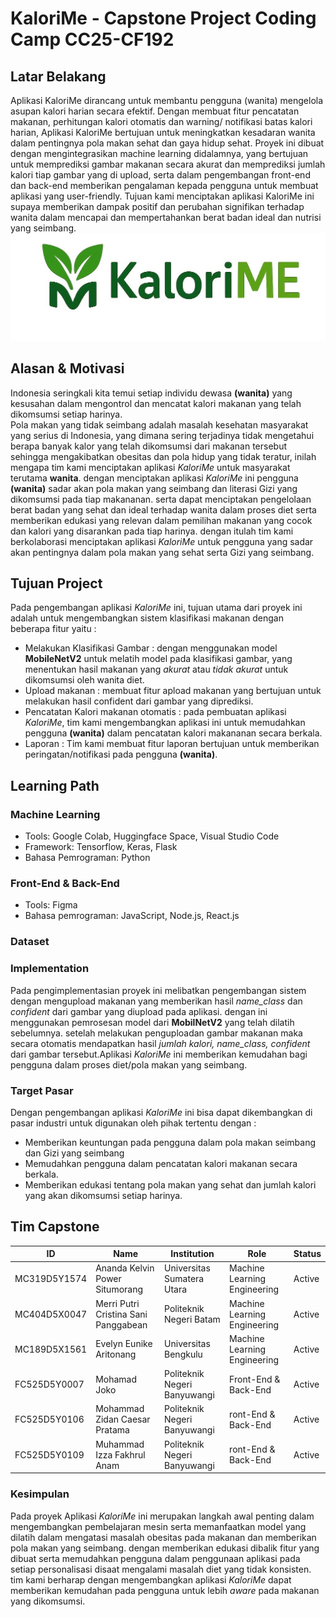 # **KaloriMe - Capstone Project Coding Camp CC25-CF192**
## Latar Belakang 
Aplikasi KaloriMe dirancang untuk membantu pengguna (wanita) mengelola asupan kalori harian secara efektif. Dengan membuat fitur pencatatan makanan, perhitungan kalori otomatis dan warning/ notifikasi batas kalori harian, Aplikasi KaloriMe bertujuan untuk meningkatkan kesadaran wanita dalam pentingnya pola makan sehat dan gaya hidup sehat. Proyek ini dibuat dengan mengintegrasikan machine learning didalamnya, yang bertujuan untuk memprediksi gambar makanan secara akurat dan memprediksi jumlah kalori tiap gambar yang di upload, serta dalam pengembangan front-end dan back-end memberikan pengalaman kepada pengguna untuk membuat aplikasi yang user-friendly. Tujuan kami menciptakan aplikasi KaloriMe ini supaya memberikan dampak positif dan perubahan signifikan terhadap wanita dalam mencapai dan mempertahankan berat badan ideal dan nutrisi yang seimbang.<br>
![alt text](./logo/kalori.jpg)<br>

## Alasan & Motivasi
Indonesia seringkali kita temui setiap individu dewasa **(wanita)** yang kesusahan dalam mengontrol dan mencatat kalori makanan yang telah dikomsumsi setiap harinya.<br>
Pola makan yang tidak seimbang adalah masalah kesehatan masyarakat yang serius di Indonesia, yang dimana sering terjadinya tidak mengetahui berapa banyak kalor yang telah dikomsumsi dari makanan tersebut sehingga mengakibatkan obesitas dan pola hidup yang tidak teratur, inilah mengapa tim kami menciptakan aplikasi *KaloriMe* untuk masyarakat terutama **wanita**. dengan menciptakan aplikasi *KaloriMe* ini pengguna **(wanita)** sadar akan pola makan yang seimbang dan literasi Gizi yang dikomsumsi pada tiap makananan. serta dapat menciptakan pengelolaan berat badan yang sehat dan ideal terhadap wanita dalam proses diet serta memberikan edukasi yang relevan dalam pemilihan makanan yang cocok dan kalori yang disarankan pada tiap harinya. dengan itulah tim kami berkolaborasi menciptakan aplikasi *KaloriMe* untuk pengguna yang sadar akan pentingnya dalam pola makan yang sehat serta Gizi yang seimbang.<br>

## Tujuan Project
Pada pengembangan aplikasi *KaloriMe* ini, tujuan utama dari proyek ini adalah untuk mengembangkan sistem klasifikasi makanan dengan beberapa fitur yaitu :
- Melakukan Klasifikasi Gambar : dengan menggunakan model **MobileNetV2** untuk melatih model pada klasifikasi gambar, yang menentukan hasil makanan yang *akurat* atau *tidak akurat* untuk dikomsumsi oleh wanita diet.
- Upload makanan : membuat fitur apload makanan yang bertujuan untuk melakukan hasil confident dari gambar yang diprediksi.
- Pencatatan Kalori makanan otomatis : pada pembuatan aplikasi *KaloriMe*, tim kami mengembangkan aplikasi ini untuk memudahkan pengguna **(wanita)** dalam pencatatan kalori makananan secara berkala.
- Laporan : Tim kami membuat fitur laporan bertujuan untuk memberikan peringatan/notifikasi pada pengguna **(wanita)**.


## Learning Path 
### Machine Learning
- Tools: Google Colab, Huggingface Space, Visual Studio Code
- Framework: Tensorflow, Keras, Flask
- Bahasa Pemrograman: Python 

### Front-End & Back-End
- Tools: Figma
- Bahasa pemrograman: JavaScript, Node.js, React.js

### Dataset

### Implementation 
Pada pengimplementasian proyek ini melibatkan pengembangan sistem dengan mengupload makanan yang memberikan hasil *name_class* dan *confident* dari gambar yang diupload pada aplikasi. dengan ini menggunakan pemrosesan model dari **MobilNetV2** yang telah dilatih sebelumnya. setelah melakukan penguploadan gambar makanan maka secara otomatis mendapatkan hasil *jumlah kalori, name_class, confident* dari gambar tersebut.Aplikasi *KaloriMe* ini memberikan kemudahan bagi pengguna dalam proses diet/pola makan yang seimbang.

### Target Pasar
Dengan pengembangan aplikasi *KaloriMe* ini bisa dapat dikembangkan di pasar industri untuk digunakan oleh pihak tertentu dengan :
- Memberikan keuntungan pada pengguna dalam pola makan seimbang dan Gizi yang seimbang
- Memudahkan pengguna dalam pencatatan kalori makanan secara berkala.
- Memberikan edukasi tentang pola makan yang sehat dan jumlah kalori yang akan dikomsumsi setiap harinya.<br>

## Tim Capstone

| ID          | Name                      | Institution                      | Role                           | Status |
|-------------|---------------------------|----------------------------------|--------------------------------|--------|
| MC319D5Y1574		| Ananda Kelvin Power Situmorang     | Universitas Sumatera Utara   | Machine Learning Engineering | Active |
| MC404D5X0047		| Merri Putri Cristina Sani Panggabean       | Politeknik Negeri Batam | Machine Learning Engineering     | Active |
| MC189D5X1561		| Evelyn Eunike Aritonang | Universitas Bengkulu | Machine Learning Engineering    | Active |
| FC525D5Y0007		| Mohamad Joko | Politeknik Negeri Banyuwangi            | Front-End & Back-End               | Active |
| FC525D5Y0106 | Mohammad Zidan Caesar Pratama          | Politeknik Negeri Banyuwangi      | ront-End & Back-End                | Active |
| FC525D5Y0109 | Muhammad Izza Fakhrul Anam      | Politeknik Negeri Banyuwangi    | ront-End & Back-End             | Active |


### Kesimpulan 
Pada proyek Aplikasi *KaloriMe* ini merupakan langkah awal penting dalam mengembangkan pembelajaran mesin serta memanfaatkan model yang dilatih dalam mengatasi masalah obesitas pada makanan dan memberikan pola makan yang seimbang. dengan memberikan edukasi dibalik fitur yang dibuat serta memudahkan pengguna dalam penggunaan aplikasi pada setiap personalisasi disaat mengalami masalah diet yang tidak konsisten. tim kami berharap dengan mengembangkan aplikasi *KaloriMe* dapat memberikan kemudahan pada pengguna untuk lebih *aware* pada makanan yang dikomsumsi.



